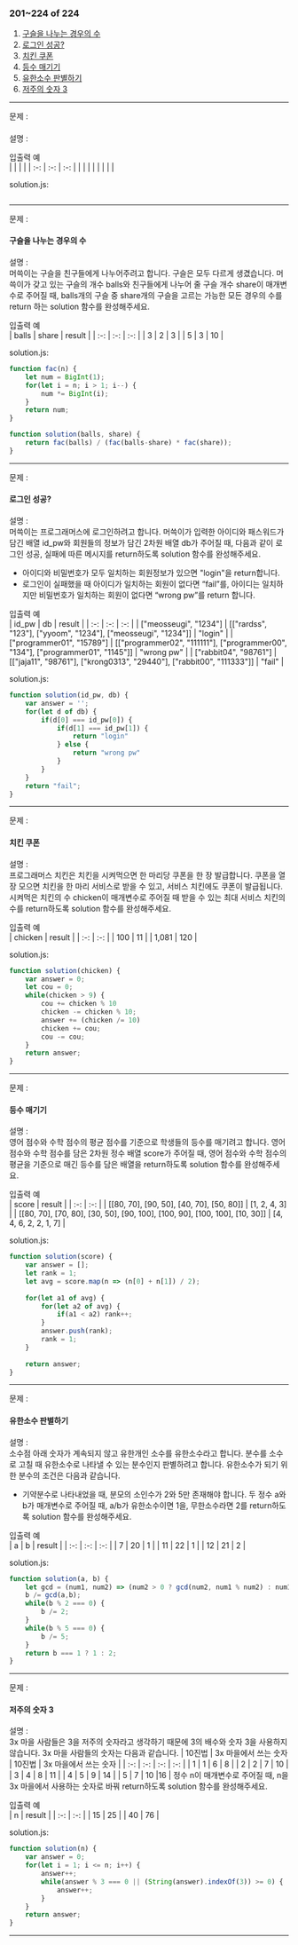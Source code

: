 ### 201~224 of 224  

1.	[구슬을 나누는 경우의 수](#구슬을-나누는-경우의-수)
2.	[로그인 성공?](#로그인-성공)
3.	[치킨 쿠폰](#치킨-쿠폰)
4.	[등수 매기기](#등수-매기기)
5.	[유한소수 판별하기](#유한소수-판별하기)
6.	[저주의 숫자 3](#저주의-숫자-3)

---

문제 :  
#### 

설명 :  


입출력 예  
|  |  |  |
| :-: | :-: | :-: |
|  |  |  |
|  |  |  |

solution.js:
```javascript

```

---

문제 :  
#### 구슬을 나누는 경우의 수

설명 :  
머쓱이는 구슬을 친구들에게 나누어주려고 합니다. 구슬은 모두 다르게 생겼습니다. 머쓱이가 갖고 있는 구슬의 개수 balls와 친구들에게 나누어 줄 구슬 개수 share이 매개변수로 주어질 때, balls개의 구슬 중 share개의 구슬을 고르는 가능한 모든 경우의 수를 return 하는 solution 함수를 완성해주세요.

입출력 예  
| balls  | share | result |
| :-: | :-: | :-: |
| 3 | 2 | 3 |
| 5 | 3 | 10 |

solution.js:
```javascript
function fac(n) {
    let num = BigInt(1);
    for(let i = n; i > 1; i--) {
        num *= BigInt(i);
    }
    return num;
}

function solution(balls, share) {
    return fac(balls) / (fac(balls-share) * fac(share));
}
```

---

문제 :  
#### 로그인 성공?

설명 :  
머쓱이는 프로그래머스에 로그인하려고 합니다. 머쓱이가 입력한 아이디와 패스워드가 담긴 배열 id_pw와 회원들의 정보가 담긴 2차원 배열 db가 주어질 때, 다음과 같이 로그인 성공, 실패에 따른 메시지를 return하도록 solution 함수를 완성해주세요.
- 아이디와 비밀번호가 모두 일치하는 회원정보가 있으면 "login"을 return합니다.
- 로그인이 실패했을 때 아이디가 일치하는 회원이 없다면 “fail”를, 아이디는 일치하지만 비밀번호가 일치하는 회원이 없다면 “wrong pw”를 return 합니다.

입출력 예  
| id_pw | db | result |
| :-: | :-: | :-: |
| ["meosseugi", "1234"] | [["rardss", "123"], ["yyoom", "1234"], ["meosseugi", "1234"]] | "login" |
| ["programmer01", "15789"] | [["programmer02", "111111"], ["programmer00", "134"], ["programmer01", "1145"]] | "wrong pw" | 
| ["rabbit04", "98761"] | [["jaja11", "98761"], ["krong0313", "29440"], ["rabbit00", "111333"]] | "fail" |

solution.js:
```javascript
function solution(id_pw, db) {
    var answer = '';
    for(let d of db) {
        if(d[0] === id_pw[0]) {
            if(d[1] === id_pw[1]) {
                return "login"
            } else {
                return "wrong pw"
            }
        }
    }
    return "fail";
}
```

---

문제 :  
#### 치킨 쿠폰

설명 :  
프로그래머스 치킨은 치킨을 시켜먹으면 한 마리당 쿠폰을 한 장 발급합니다. 쿠폰을 열 장 모으면 치킨을 한 마리 서비스로 받을 수 있고, 서비스 치킨에도 쿠폰이 발급됩니다. 시켜먹은 치킨의 수 chicken이 매개변수로 주어질 때 받을 수 있는 최대 서비스 치킨의 수를 return하도록 solution 함수를 완성해주세요.

입출력 예  
| chicken | result | 
| :-: | :-: |
| 100 | 11 |
| 1,081 | 120 |

solution.js:
```javascript
function solution(chicken) {
    var answer = 0;
    let cou = 0;
    while(chicken > 9) {
        cou += chicken % 10
        chicken -= chicken % 10;
        answer += (chicken /= 10)
        chicken += cou;
        cou -= cou;
    }
    return answer;
}
```

---

문제 :  
#### 등수 매기기

설명 :  
영어 점수와 수학 점수의 평균 점수를 기준으로 학생들의 등수를 매기려고 합니다. 영어 점수와 수학 점수를 담은 2차원 정수 배열 score가 주어질 때, 영어 점수와 수학 점수의 평균을 기준으로 매긴 등수를 담은 배열을 return하도록 solution 함수를 완성해주세요.

입출력 예  
| score | result |
| :-: | :-: | 
| [[80, 70], [90, 50], [40, 70], [50, 80]] | [1, 2, 4, 3] |
| [[80, 70], [70, 80], [30, 50], [90, 100], [100, 90], [100, 100], [10, 30]] | [4, 4, 6, 2, 2, 1, 7] |

solution.js:
```javascript
function solution(score) {
    var answer = [];
    let rank = 1;
    let avg = score.map(n => (n[0] + n[1]) / 2);
    
    for(let a1 of avg) {
        for(let a2 of avg) {
            if(a1 < a2) rank++;
        }
        answer.push(rank);
        rank = 1;
    }
    
    return answer;
}
```

---

문제 :  
#### 유한소수 판별하기

설명 :  
소수점 아래 숫자가 계속되지 않고 유한개인 소수를 유한소수라고 합니다. 분수를 소수로 고칠 때 유한소수로 나타낼 수 있는 분수인지 판별하려고 합니다. 유한소수가 되기 위한 분수의 조건은 다음과 같습니다.
- 기약분수로 나타내었을 때, 분모의 소인수가 2와 5만 존재해야 합니다.
두 정수 a와 b가 매개변수로 주어질 때, a/b가 유한소수이면 1을, 무한소수라면 2를 return하도록 solution 함수를 완성해주세요.

입출력 예  
| a | b | result |
| :-: | :-: | :-: |
| 7 | 20 | 1 |
| 11 | 22 | 1 |
| 12 | 21 | 2 |

solution.js:
```javascript
function solution(a, b) {
    let gcd = (num1, num2) => (num2 > 0 ? gcd(num2, num1 % num2) : num1);
    b /= gcd(a,b);
    while(b % 2 === 0) {
        b /= 2;
    }
    while(b % 5 === 0) {
        b /= 5;
    }
    return b === 1 ? 1 : 2;
}
```

---

문제 :  
#### 저주의 숫자 3

설명 :  
3x 마을 사람들은 3을 저주의 숫자라고 생각하기 때문에 3의 배수와 숫자 3을 사용하지 않습니다. 3x 마을 사람들의 숫자는 다음과 같습니다.
| 10진법 | 3x 마을에서 쓰는 숫자 | 10진법 | 3x 마을에서 쓰는 숫자 |
| :-: | :-: | :-: | :-: |
| 1 | 1 | 6 | 8 |
| 2 | 2 | 7 | 10 |
| 3 | 4 | 8 | 11 |
| 4 | 5 | 9 | 14 |
| 5 | 7 | 10 |16 |
정수 n이 매개변수로 주어질 때, n을 3x 마을에서 사용하는 숫자로 바꿔 return하도록 solution 함수를 완성해주세요.

입출력 예  
| n | result |
| :-: | :-: |
| 15 | 25 |
| 40 | 76 |

solution.js:
```javascript
function solution(n) {
    var answer = 0;
    for(let i = 1; i <= n; i++) {
        answer++;
        while(answer % 3 === 0 || (String(answer).indexOf(3)) >= 0) {
            answer++;
        }
    }
    return answer;
}
```

---
